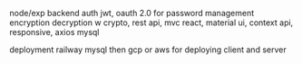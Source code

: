 node/exp backend auth jwt, oauth 2.0 for password management encryption decryption w crypto, rest api, mvc
react, material ui, context api, responsive, axios
mysql

deployment
railway mysql
then gcp or aws for deploying client and server
